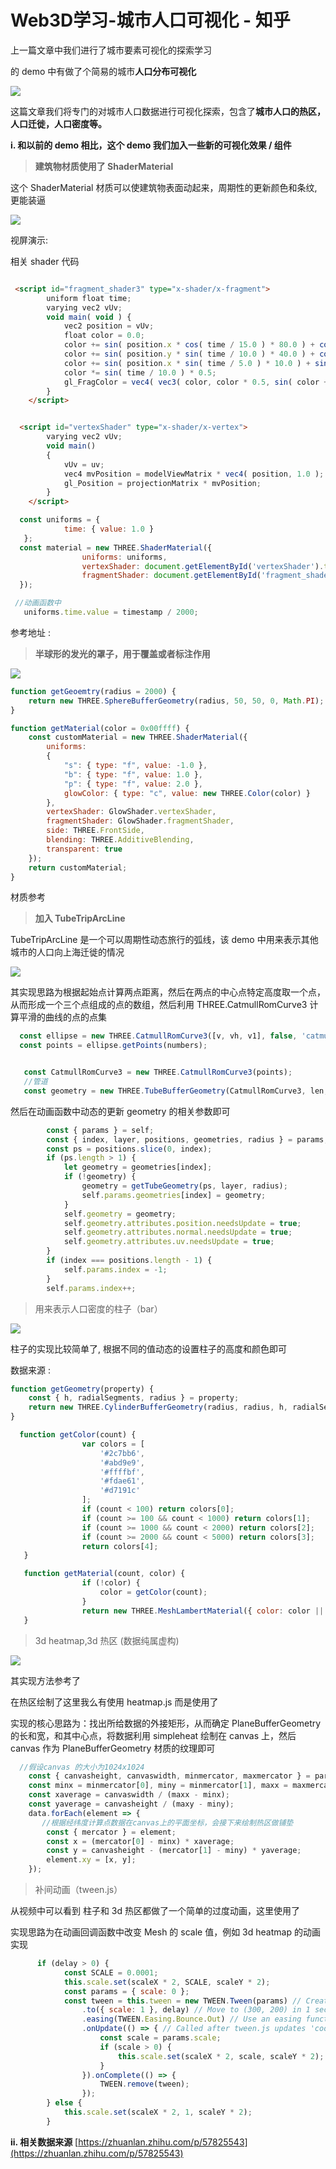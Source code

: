 # Web3D学习-城市人口可视化 - 知乎
上一篇文章中我们进行了城市要素可视化的探索学习

的 demo 中有做了个简易的城市**人口分布可视化**

![](https://pic4.zhimg.com/v2-a48efa1de5916145be6872dac1bebd07_b.jpg)

这篇文章我们将专门的对城市人口数据进行可视化探索，包含了**城市人口的热区，人口迁徙，人口密度等。** 

**i. 和以前的 demo 相比，这个 demo 我们加入一些新的可视化效果 / 组件**

> **建筑物材质使用了 ShaderMaterial**

这个 ShaderMaterial 材质可以使建筑物表面动起来，周期性的更新颜色和条纹, 更能装逼

![](https://pic3.zhimg.com/v2-3be8b26eb6f486e7942607d98a07dbb6_b.jpg)

视屏演示:

相关 shader 代码

```html

 <script id="fragment_shader3" type="x-shader/x-fragment">
        uniform float time;
        varying vec2 vUv;
        void main( void ) {
            vec2 position = vUv;
            float color = 0.0;
            color += sin( position.x * cos( time / 15.0 ) * 80.0 ) + cos( position.y * cos( time / 15.0 ) * 10.0 );
            color += sin( position.y * sin( time / 10.0 ) * 40.0 ) + cos( position.x * sin( time / 25.0 ) * 40.0 );
            color += sin( position.x * sin( time / 5.0 ) * 10.0 ) + sin( position.y * sin( time / 35.0 ) * 80.0 );
            color *= sin( time / 10.0 ) * 0.5;
            gl_FragColor = vec4( vec3( color, color * 0.5, sin( color + time / 3.0 ) * 0.75 ), 1.0 );
        }
    </script>


  <script id="vertexShader" type="x-shader/x-vertex">
        varying vec2 vUv;
        void main()
        {
            vUv = uv;
            vec4 mvPosition = modelViewMatrix * vec4( position, 1.0 );
            gl_Position = projectionMatrix * mvPosition;
        }
    </script>

```

```js
  const uniforms = {
            time: { value: 1.0 }
   };
  const material = new THREE.ShaderMaterial({
                uniforms: uniforms,
                vertexShader: document.getElementById('vertexShader').textContent,
                fragmentShader: document.getElementById('fragment_shader3').textContent
  });

 //动画函数中
   uniforms.time.value = timestamp / 2000;

```

参考地址 :

> **半球形的发光的罩子，用于覆盖或者标注作用**

![](https://pic3.zhimg.com/v2-84b8e3045ffb0a246ed799f02333f972_b.jpg)

```js
function getGeoemtry(radius = 2000) {
    return new THREE.SphereBufferGeometry(radius, 50, 50, 0, Math.PI);
}

function getMaterial(color = 0x00ffff) {
    const customMaterial = new THREE.ShaderMaterial({
        uniforms:
        {
            "s": { type: "f", value: -1.0 },
            "b": { type: "f", value: 1.0 },
            "p": { type: "f", value: 2.0 },
            glowColor: { type: "c", value: new THREE.Color(color) }
        },
        vertexShader: GlowShader.vertexShader,
        fragmentShader: GlowShader.fragmentShader,
        side: THREE.FrontSide,
        blending: THREE.AdditiveBlending,
        transparent: true
    });
    return customMaterial;
}

```

材质参考

> **加入 TubeTripArcLine**

TubeTripArcLine 是一个可以周期性动态旅行的弧线，该 demo 中用来表示其他城市的人口向上海迁徙的情况

![](https://pic3.zhimg.com/v2-7d92192cd2a3fef5ed811a7e1077646e_b.jpg)

其实现思路为根据起始点计算两点距离，然后在两点的中心点特定高度取一个点，从而形成一个三个点组成的点的数组，然后利用 THREE.CatmullRomCurve3 计算平滑的曲线的点的点集

```js
  const ellipse = new THREE.CatmullRomCurve3([v, vh, v1], false, 'catmullrom');
  const points = ellipse.getPoints(numbers);


   const CatmullRomCurve3 = new THREE.CatmullRomCurve3(points);
   //管道
   const geometry = new THREE.TubeBufferGeometry(CatmullRomCurve3, len, radius, segment, false);

```

然后在动画函数中动态的更新 geometry 的相关参数即可

```js
        const { params } = self;
        const { index, layer, positions, geometries, radius } = params;
        const ps = positions.slice(0, index);
        if (ps.length > 1) {
            let geometry = geometries[index];
            if (!geometry) {
                geometry = getTubeGeometry(ps, layer, radius);
                self.params.geometries[index] = geometry;
            }
            self.geometry = geometry;
            self.geometry.attributes.position.needsUpdate = true;
            self.geometry.attributes.normal.needsUpdate = true;
            self.geometry.attributes.uv.needsUpdate = true;
        }
        if (index === positions.length - 1) {
            self.params.index = -1;
        }
        self.params.index++;

```

> 用来表示人口密度的柱子（bar）

![](https://pic2.zhimg.com/v2-df5fc5b1d46aa52b53ec0e130275a995_b.jpg)

柱子的实现比较简单了, 根据不同的值动态的设置柱子的高度和颜色即可

数据来源 :

```js
function getGeometry(property) {
    const { h, radialSegments, radius } = property;
    return new THREE.CylinderBufferGeometry(radius, radius, h, radialSegments);
}

  function getColor(count) {
                var colors = [
                    '#2c7bb6',
                    '#abd9e9',
                    '#ffffbf',
                    '#fdae61',
                    '#d7191c'
                ];
                if (count < 100) return colors[0];
                if (count >= 100 && count < 1000) return colors[1];
                if (count >= 1000 && count < 2000) return colors[2];
                if (count >= 2000 && count < 5000) return colors[3];
                return colors[4];
   }

   function getMaterial(count, color) {
                if (!color) {
                    color = getColor(count);
                }
                return new THREE.MeshLambertMaterial({ color: color || 'red' });
   }

```

> 3d heatmap,3d 热区 (数据纯属虚构)

![](https://pic2.zhimg.com/v2-af2b8a2824395ebdc429b3e5cffc4c59_b.jpg)

其实现方法参考了

在热区绘制了这里我么有使用 heatmap.js 而是使用了

实现的核心思路为：找出所给数据的外接矩形，从而确定 PlaneBufferGeometry 的长和宽，和其中心点，将数据利用 simpleheat 绘制在 canvas 上，然后 canvas 作为 PlaneBufferGeometry 材质的纹理即可

```js
  //假设canvas 的大小为1024x1024  
    const { canvasheight, canvaswidth, minmercator, maxmercator } = params;
    const minx = minmercator[0], miny = minmercator[1], maxx = maxmercator[0], maxy = maxmercator[1];
    const xaverage = canvaswidth / (maxx - minx);
    const yaverage = canvasheight / (maxy - miny);
    data.forEach(element => {
       //根据经纬度计算点数据在canvas上的平面坐标，会接下来绘制热区做铺垫
        const { mercator } = element;
        const x = (mercator[0] - minx) * xaverage;
        const y = canvasheight - (mercator[1] - miny) * yaverage;
        element.xy = [x, y];
    });

```

> 补间动画（tween.js）

从视频中可以看到 柱子和 3d 热区都做了一个简单的过度动画，这里使用了

实现思路为在动画回调函数中改变 Mesh 的 scale 值，例如 3d heatmap 的动画实现

```js
      if (delay > 0) {
            const SCALE = 0.0001;
            this.scale.set(scaleX * 2, SCALE, scaleY * 2);
            const params = { scale: 0 };
            const tween = this.tween = new TWEEN.Tween(params) // Create a new tween that modifies 'coords'.
                .to({ scale: 1 }, delay) // Move to (300, 200) in 1 second.
                .easing(TWEEN.Easing.Bounce.Out) // Use an easing function to make the animation smooth.
                .onUpdate(() => { // Called after tween.js updates 'coords'.
                    const scale = params.scale;
                    if (scale > 0) {
                        this.scale.set(scaleX * 2, scale, scaleY * 2);
                    }
                }).onComplete(() => {
                    TWEEN.remove(tween);
                });
        } else {
            this.scale.set(scaleX * 2, 1, scaleY * 2);
        }

```

**ii. 相关数据来源** 
 [https://zhuanlan.zhihu.com/p/57825543](https://zhuanlan.zhihu.com/p/57825543)
